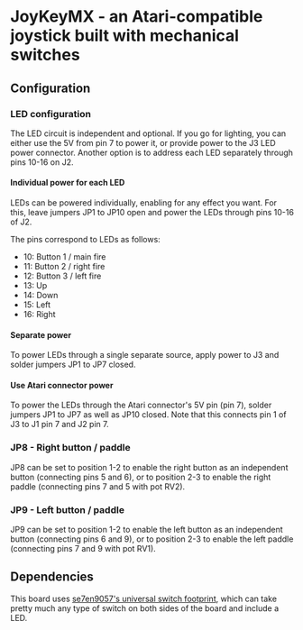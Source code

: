 # JoyKeyMX - an Atari-compatible joystick built with mechanical switches

## Configuration

### LED configuration

The LED circuit is independent and optional. If you go for lighting, you can either use the 5V from pin 7 to power it, or provide power to the J3 LED power connector.
Another option is to address each LED separately through pins 10-16 on J2.

#### Individual power for each LED

LEDs can be powered individually, enabling for any effect you want. For this, leave jumpers JP1 to JP10 open and power the LEDs through pins 10-16 of J2.

The pins correspond to LEDs as follows:

- 10: Button 1 / main fire
- 11: Button 2 / right fire
- 12: Button 3 / left fire
- 13: Up
- 14: Down
- 15: Left
- 16: Right

#### Separate power

To power LEDs through a single separate source, apply power to J3 and solder jumpers JP1 to JP7 closed.

#### Use Atari connector power

To power the LEDs through the Atari connector's 5V pin (pin 7), solder jumpers JP1 to JP7 as well as JP10 closed. Note that this connects pin 1 of J3 to J1 pin 7 and J2 pin 7.

### JP8 - Right button / paddle

JP8 can be set to position 1-2 to enable the right button as an independent button (connecting pins 5 and 6), or to position 2-3 to enable the right paddle (connecting pins 7 and 5 with pot RV2).

### JP9 - Left button / paddle

JP9 can be set to position 1-2 to enable the left button as an independent button (connecting pins 6 and 9), or to position 2-3 to enable the left paddle (connecting pins 7 and 9 with pot RV1).

## Dependencies

This board uses [se7en9057's universal switch footprint](https://github.com/se7en9057/Universal-Switch-Footprint), which can take pretty much any type of switch on both sides of the board and include a LED.